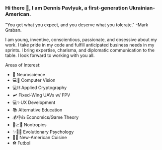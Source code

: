 ### Hi there 👋, I am Dennis Pavlyuk, a first-generation Ukrainian-American.
"You get what you expect, and you deserve what you tolerate." -Mark Graban.

I am young, inventive, conscientious, passionate, and obsessive about my work. I take pride in my code and fulfill anticipated business needs in my sprints. I bring expertise, charisma, and diplomatic communication to the table.
I look forward to working with you all.

Areas of Interest:
- 🧠 Neuroscience
- 💻👀 Computer Vision
- 💻⛓️ Applied Cryptography
- 🛩️ Fixed-Wing UAVs w/ FPV
- 💻✨UX Development
- 📚 Alternative Education
- 💰👎👍 Economics/Game Theory
- 💊📈🧠 Nootropics
- ✨🧬🧠 Evolutionary Psychology
- 🧑‍🍳 New-American Cuisine
- ⚽ Futbol

<!--
**dpsoccerdude101/dpsoccerdude101** is a ✨ _special_ ✨ repository because its `README.md` (this file) appears on your GitHub profile.

Here are some ideas to get you started:

- 🔭 I’m currently working on ...
- 🌱 I’m currently learning ...
- 👯 I’m looking to collaborate on ...
- 🤔 I’m looking for help with ...
- 💬 Ask me about ...
- 📫 How to reach me: ...
- 😄 Pronouns: ...
- ⚡ Fun fact: ...
-->
